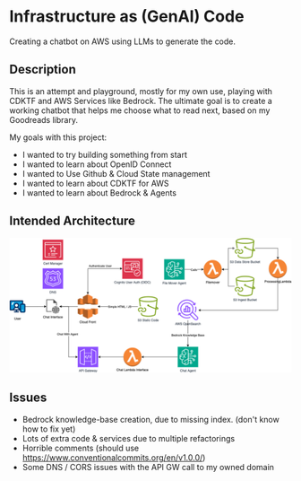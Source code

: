 # Infrastructure as (GenAI) Code
Creating a chatbot on AWS using LLMs to generate the code. 

## Description
This is an attempt and playground, mostly for my own use, playing with CDKTF and AWS Services like Bedrock. The ultimate goal is to create a working chatbot that helps me choose what to read next, based on my Goodreads library.

My goals with this project:

- I wanted to try building something from start
- I wanted to learn about OpenID Connect
- I wanted to Use Github & Cloud State management
- I wanted to learn about CDKTF for AWS
- I wanted to learn about Bedrock & Agents

## Intended Architecture 
![Intended Architecture of the System](images/architecture.png?raw=true "Architecture")

## Issues
- Bedrock knowledge-base creation, due to missing index. (don't know how to fix yet)
- Lots of extra code & services due to multiple refactorings
- Horrible comments (should use https://www.conventionalcommits.org/en/v1.0.0/)
- Some DNS / CORS issues with the API GW call to my owned domain
